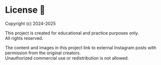 # License 📜

Copyright (c) 2024-2025  

This project is created for educational and practice purposes only.  
All rights reserved.  

The content and images in this project link to external Instagram posts with permission from the original creators.  
Unauthorized commercial use or redistribution is not allowed.  

